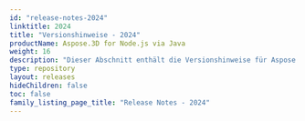 ```yaml
---
id: "release-notes-2024"
linktitle: 2024
title: "Versionshinweise - 2024"
productName: Aspose.3D for Node.js via Java
weight: 16
description: "Dieser Abschnitt enthält die Versionshinweise für Aspose.3D für Node.js über Java für das Jahr 2024. In diesen Versionshinweisen veröffentlichen wir die Liste der behobenen Probleme in der aktuellen Version sowie alle öffentlichen API- und Verhaltensänderungen."
type: repository
layout: releases
hideChildren: false
toc: false
family_listing_page_title: "Release Notes - 2024"
---
```


